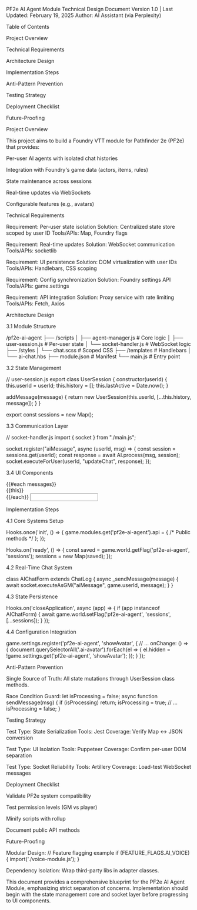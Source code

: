 PF2e AI Agent Module Technical Design Document
Version 1.0 | Last Updated: February 19, 2025
Author: AI Assistant (via Perplexity)

Table of Contents

Project Overview

Technical Requirements

Architecture Design

Implementation Steps

Anti-Pattern Prevention

Testing Strategy

Deployment Checklist

Future-Proofing

Project Overview

This project aims to build a Foundry VTT module for Pathfinder 2e (PF2e) that provides:

Per-user AI agents with isolated chat histories

Integration with Foundry's game data (actors, items, rules)

State maintenance across sessions

Real-time updates via WebSockets

Configurable features (e.g., avatars)

Technical Requirements

Requirement: Per-user state isolation
Solution: Centralized state store scoped by user ID
Tools/APIs: Map, Foundry flags

Requirement: Real-time updates
Solution: WebSocket communication
Tools/APIs: socketlib

Requirement: UI persistence
Solution: DOM virtualization with user IDs
Tools/APIs: Handlebars, CSS scoping

Requirement: Config synchronization
Solution: Foundry settings API
Tools/APIs: game.settings

Requirement: API integration
Solution: Proxy service with rate limiting
Tools/APIs: Fetch, Axios

Architecture Design

3.1 Module Structure

/pf2e-ai-agent
├── /scripts
│ ├── agent-manager.js # Core logic
│ ├── user-session.js # Per-user state
│ └── socket-handler.js # WebSocket logic
├── /styles
│ └── chat.scss # Scoped CSS
├── /templates # Handlebars
│ └── ai-chat.hbs
├── module.json # Manifest
└── main.js # Entry point

3.2 State Management

// user-session.js
export class UserSession {
constructor(userId) {
this.userId = userId;
this.history = [];
this.lastActive = Date.now();
}

addMessage(message) {
return new UserSession(this.userId, [...this.history, message]);
}
}

export const sessions = new Map();

3.3 Communication Layer

// socket-handler.js
import { socket } from "./main.js";

socket.register("aiMessage", async (userId, msg) => {
const session = sessions.get(userId);
const response = await AI.process(msg, session);
socket.executeForUser(userId, "updateChat", response);
});

3.4 UI Components

<!-- templates/ai-chat.hbs --> <div class="ai-chat" data-user-id="{{userId}}"> {{#each messages}} <div class="message">{{this}}</div> {{/each}} <input type="text" class="ai-input"> </div>
Implementation Steps

4.1 Core Systems Setup

Hooks.once('init', () => {
game.modules.get('pf2e-ai-agent').api = { /* Public methods */ };
});

Hooks.on('ready', () => {
const saved = game.world.getFlag('pf2e-ai-agent', 'sessions');
sessions = new Map(saved);
});

4.2 Real-Time Chat System

class AIChatForm extends ChatLog {
async _sendMessage(message) {
await socket.executeAsGM("aiMessage", game.userId, message);
}
}

4.3 State Persistence

Hooks.on('closeApplication', async (app) => {
if (app instanceof AIChatForm) {
await game.world.setFlag('pf2e-ai-agent', 'sessions', [...sessions]);
}
});

4.4 Configuration Integration

game.settings.register('pf2e-ai-agent', 'showAvatar', {
// ...
onChange: () => {
document.querySelectorAll('.ai-avatar').forEach(el => {
el.hidden = !game.settings.get('pf2e-ai-agent', 'showAvatar');
});
}
});

Anti-Pattern Prevention

Single Source of Truth: All state mutations through UserSession class methods.

Race Condition Guard:
let isProcessing = false;
async function sendMessage(msg) {
if (isProcessing) return;
isProcessing = true;
// ...
isProcessing = false;
}

Testing Strategy

Test Type: State Serialization
Tools: Jest
Coverage: Verify Map ↔ JSON conversion

Test Type: UI Isolation
Tools: Puppeteer
Coverage: Confirm per-user DOM separation

Test Type: Socket Reliability
Tools: Artillery
Coverage: Load-test WebSocket messages

Deployment Checklist

Validate PF2e system compatibility

Test permission levels (GM vs player)

Minify scripts with rollup

Document public API methods

Future-Proofing

Modular Design:
// Feature flagging example
if (FEATURE_FLAGS.AI_VOICE) {
import('./voice-module.js');
}

Dependency Isolation: Wrap third-party libs in adapter classes.

This document provides a comprehensive blueprint for the PF2e AI Agent Module, emphasizing strict separation of concerns. Implementation should begin with the state management core and socket layer before progressing to UI components.